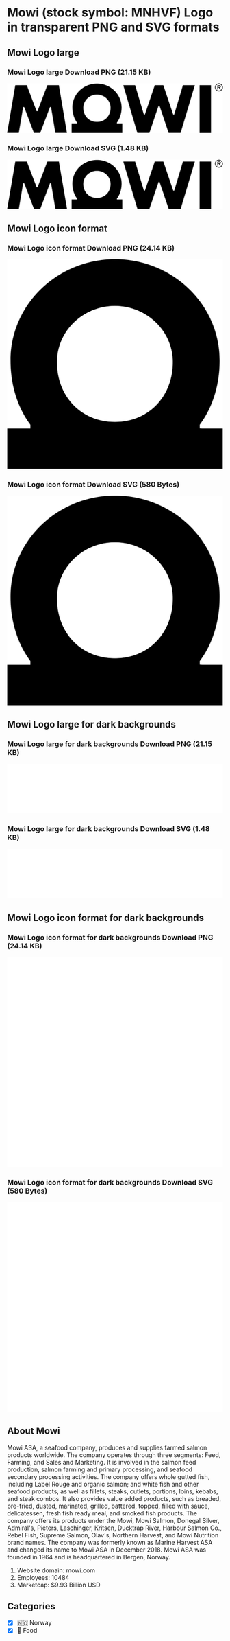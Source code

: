# Mowi (stock symbol: MNHVF) Logo in transparent PNG and SVG formats

## Mowi Logo large

### Mowi Logo large Download PNG (21.15 KB)

![Mowi Logo large Download PNG (21.15 KB)](/img/orig/MNHVF_BIG-77a9ba16.png)

### Mowi Logo large Download SVG (1.48 KB)

![Mowi Logo large Download SVG (1.48 KB)](/img/orig/MNHVF_BIG-ac17b27d.svg)

## Mowi Logo icon format

### Mowi Logo icon format Download PNG (24.14 KB)

![Mowi Logo icon format Download PNG (24.14 KB)](/img/orig/MNHVF-6431c413.png)

### Mowi Logo icon format Download SVG (580 Bytes)

![Mowi Logo icon format Download SVG (580 Bytes)](/img/orig/MNHVF-0a1cfcdb.svg)

## Mowi Logo large for dark backgrounds

### Mowi Logo large for dark backgrounds Download PNG (21.15 KB)

![Mowi Logo large for dark backgrounds Download PNG (21.15 KB)](/img/orig/MNHVF_BIG.D-a122edaa.png)

### Mowi Logo large for dark backgrounds Download SVG (1.48 KB)

![Mowi Logo large for dark backgrounds Download SVG (1.48 KB)](/img/orig/MNHVF_BIG.D-5c083adb.svg)

## Mowi Logo icon format for dark backgrounds

### Mowi Logo icon format for dark backgrounds Download PNG (24.14 KB)

![Mowi Logo icon format for dark backgrounds Download PNG (24.14 KB)](/img/orig/MNHVF.D-1a9a6227.png)

### Mowi Logo icon format for dark backgrounds Download SVG (580 Bytes)

![Mowi Logo icon format for dark backgrounds Download SVG (580 Bytes)](/img/orig/MNHVF.D-d368becc.svg)

## About Mowi

Mowi ASA, a seafood company, produces and supplies farmed salmon products worldwide. The company operates through three segments: Feed, Farming, and Sales and Marketing. It is involved in the salmon feed production, salmon farming and primary processing, and seafood secondary processing activities. The company offers whole gutted fish, including Label Rouge and organic salmon; and white fish and other seafood products, as well as fillets, steaks, cutlets, portions, loins, kebabs, and steak combos. It also provides value added products, such as breaded, pre-fried, dusted, marinated, grilled, battered, topped, filled with sauce, delicatessen, fresh fish ready meal, and smoked fish products. The company offers its products under the Mowi, Mowi Salmon, Donegal Silver, Admiral's, Pieters, Laschinger, Kritsen, Ducktrap River, Harbour Salmon Co., Rebel Fish, Supreme Salmon, Olav's, Northern Harvest, and Mowi Nutrition brand names. The company was formerly known as Marine Harvest ASA and changed its name to Mowi ASA in December 2018. Mowi ASA was founded in 1964 and is headquartered in Bergen, Norway.

1. Website domain: mowi.com
2. Employees: 10484
3. Marketcap: $9.93 Billion USD


## Categories
- [x] 🇳🇴 Norway
- [x] 🍴 Food

